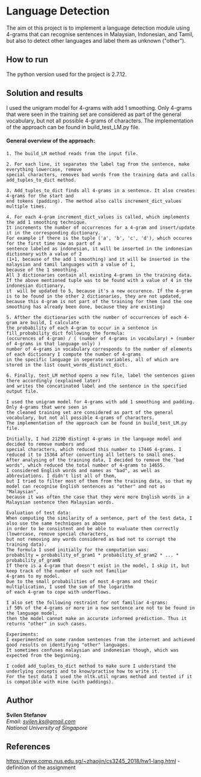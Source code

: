 
# Language Detection

The aim ot this project is to implement a language detection module using 4-grams that can recognise sentences in Malaysian, Indonesian, and Tamil, but also to detect other languages and label them as unknown ("other").

## How to run

The python version used for the project is 2.7.12.

## Solution and results

I used the unigram model for 4-grams with add 1 smoothing. Only 4-grams that were seen in the training set are considered as part of the general vocabulary, but not all possible 4-grams of characters. The implementation of the approach can be found in build_test_LM.py file.

#### General overview of the approach:
```
1. The build_LM method reads from the input file.

2. For each line, it separates the label tag from the sentence, make everything lowercase, remove
special characters, removes bad words from the training data and calls add_tuples_to_dict method.
   
3. Add_tuples_to_dict finds all 4-grams in a sentence. It also creates 4-grams for the start and 
end tokens (padding). The method also calls increment_dict_values multiple times.
   
4. For each 4-gram increment_dict_values is called, which implements the add 1 smoothing technique. 
It increments the number of occurrences for a 4-gram and insert/update it in the corresponding dictionary. 
For example if there is the tuple ('a', 'b', 'c', 'd'), which occures for the first time now as part of a 
sentence labeled as indonesian, it will be inserted in the indonesian dictionary with a value of 2 
(1+1, because of the add 1 smoothing) and it will be inserted in the malaysian and tamil languages with a value of 1, 
because of the 1 smoothing.
All 3 dictionaries contain all existing 4-grams in the training data. 
If the above mentioned tuple was to be found with a value of 4 in the indonesian dictionary, 
it  will be updated to 5, because it's a new occurence. If the 4-gram is to be found in the other 2 dictionaries, they are not updated, 
because this 4-gram is not part of the training for them (and the one smoothing has already been done, because they are existing)

5. Afther the dictionaries with the number of occurrences of each 4-gram are build, I calculate 
the probability of each 4-gram to occur in a sentence in fill_probability_dict following the formula:
(occurences of 4-gram) / ( (number of 4-grams in vocabulary) + (number of 4-grams in that language only) )
number of 4-grams in vocabulary corresponds to the number of elements of each dictionary I compute the number of 4-grams 
in the specific language in seperate variables, all of which are 
stored in the list count_words_distinct_dict.

6. Finally, test_LM method opens a new file, label the sentences given there accordingly (explained later) 
and writes the concatinated label and the sentence in the specified output file.

I used the unigram model for 4-grams with add 1 smoothing and padding. Only 4-grams that were seen in 
the cleaned training set are considered as part of the general vocabulary, but not all possible 4-grams of characters. 
The implementation of the approach can be found in build_test_LM.py file.

Initially, I had 21290 distingt 4-grams in the language model and decided to remove numbers and 
special characters, which reduced this number to 17446 4-grams. I reduced it to 15364 after converting all letters to small ones. 
After analysing of the training data, I decided to remove the "bad words", which reduced the total number of 4-grams to 14655. 
I considered English words and names as "bad", as well as abbreviations. I didn't list all of them, 
but I tried to filter most of them from the training data, so that my model can recognise English sentences as "other" and not as "Malaysian", 
because it was often the case that they were more English words in a Malaysian sentence then Malaysian words.

Evaluation of test data:
When computing the similarity of a sentence, part of the test data, I also use the same techniques as above 
in order to be consistent and be able to evaluate them correctly (lowercase, remove special characters, 
but not removing any words considered as bad not to corrupt the training data). 
The formula I used initially for the computation was:
probabilty = probability_of_gram1 * probability_of_gram2 * ... * probability_of_gramN
If there is a 4-gram that doesn't exist in the model, I skip it, but keep track of the number of such not familiar 
4-grams to my model.
Due to the small probabilities of most 4-grams and their multiplication, I used the sum of the logarithm 
of each 4-gram to cope with underflows.

I also set the following restraint for not familiar 4-grams: 
if 50% of the 4-grams or more in a new sentence are not to be found in the language model, 
then the model cannot make an accurate informed prediction. Thus it returns "other" in such cases.

Experiments:
I experimented on some random sentences from the internet and achieved good results on identifying "other" languages. 
It sometimes confuses malaysian and indonesian though, which was expected from the beginning.

I coded add_tuples_to_dict method to make sure I understand the underlying concepts and to know/practise how to write it. 
For the test data I used the nltk.util ngrams method and tested if it is compatible with mine (with paddings).
```
## Author
**Svilen Stefanov** <br />
*Email: svilen.ks@gmail.com* <br />
*National University of Singapore*

## References
https://www.comp.nus.edu.sg/~zhaojin/cs3245_2018/hw1-lang.html - definition of the assignment 






